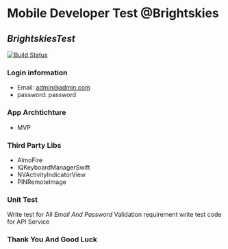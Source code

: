 # Mobile Developer Test @Brightskies
## _BrightskiesTest_


[![Build Status](https://camo.githubusercontent.com/eb747bed88788833259648a9b2142033db1b717992f32e839923d0adbee1a04a/68747470733a2f2f696d672e736869656c64732e696f2f62616467652f6c616e67756167652d7377696674352d6634383034312e7376673f7374796c653d666c6174)](https://camo.githubusercontent.com/eb747bed88788833259648a9b2142033db1b717992f32e839923d0adbee1a04a/68747470733a2f2f696d672e736869656c64732e696f2f62616467652f6c616e67756167652d7377696674352d6634383034312e7376673f7374796c653d666c6174)

### Login information
- Email: admin@admin.com
- password: password

### App Archtichture
- MVP

### Third Party Libs

- AlmoFire
- IQKeyboardManagerSwift
- NVActivityIndicatorView
- PINRemoteImage

### Unit Test 
Write test for All _Email And Password_ Validation requirement
write test code for API Service


### Thank You And Good Luck



